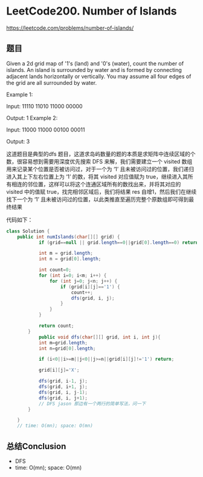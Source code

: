 # LeetCode200. Number of Islands
https://leetcode.com/problems/number-of-islands/

## 题目

Given a 2d grid map of '1's (land) and '0's (water), count the number of islands. An island is surrounded by water and is formed by connecting adjacent lands horizontally or vertically. You may assume all four edges of the grid are all surrounded by water.

Example 1:

Input:
11110
11010
11000
00000

Output: 1
Example 2:

Input:
11000
11000
00100
00011

Output: 3



这道题目是典型的dfs 题目，这道求岛屿数量的题的本质是求矩阵中连续区域的个数，很容易想到需要用深度优先搜索 DFS 来解，我们需要建立一个 visited 数组用来记录某个位置是否被访问过，对于一个为 ‘1’ 且未被访问过的位置，我们递归进入其上下左右位置上为 ‘1’ 的数，将其 visited 对应值赋为 true，继续进入其所有相连的邻位置，这样可以将这个连通区域所有的数找出来，并将其对应的 visited 中的值赋 true，找完相邻区域后，我们将结果 res 自增1，然后我们在继续找下一个为 ‘1’ 且未被访问过的位置，以此类推直至遍历完整个原数组即可得到最终结果

代码如下：

```java
class Solution {
    public int numIslands(char[][] grid) {
            if (grid==null || grid.length==0||grid[0].length==0) return 0;

            int m = grid.length;
            int n = grid[0].length;

            int count=0;
            for (int i=0; i<m; i++) {
                for (int j=0; j<n; j++) {
                    if (grid[i][j]=='1') {
                        count++;
                        dfs(grid, i, j);
                    }
                }
            }

            return count;
        }
            public void dfs(char[][] grid, int i, int j){
            int m=grid.length;
            int n=grid[0].length;

            if (i<0||i>=m||j<0||j>=n||grid[i][j]!='1') return;

            grid[i][j]='X';

            dfs(grid, i-1, j);
            dfs(grid, i+1, j);
            dfs(grid, i, j-1);
            dfs(grid, i, j+1);
            // DFS jason 那边有一个两行的简单写法，问一下
        }

    }
    // time: O(mn); space: O(mn)


```



## 总结Conclusion

- DFS
- time: O(mn); space: O(mn)
